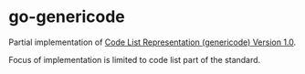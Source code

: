 # go-genericode

Partial implementation of [Code List Representation (genericode) Version 1.0](http://docs.oasis-open.org/codelist/genericode/doc/oasis-code-list-representation-genericode.html).

Focus of implementation is limited to code list part of the standard.